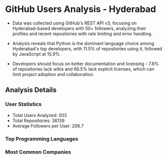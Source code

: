 # GitHub Users Analysis - Hyderabad

* Data was collected using GitHub's REST API v3, focusing on Hyderabad-based developers with 50+ followers, analyzing their profiles and recent repositories with rate limiting and error handling.

* Analysis reveals that Python is the dominant language choice among Hyderabad's top developers, with 11.5% of repositories using it, followed by JavaScript at 15.9% .

* Developers should focus on better documentation and licensing - 7.8% of repositories lack wikis and 66.5% lack explicit licenses, which can limit project adoption and collaboration.

## Analysis Details

### User Statistics
- Total Users Analyzed: 503
- Total Repositories: 36139
- Average Followers per User: 206.7

### Top Programming Languages

### Most Common Companies
